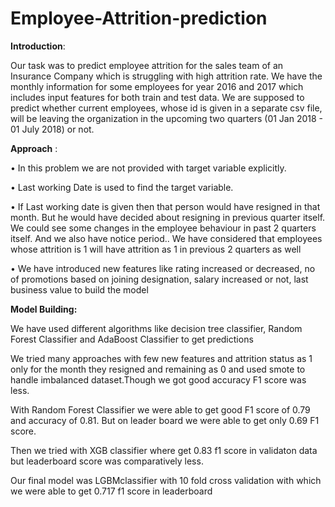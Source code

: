 # Employee-Attrition-prediction

**Introduction**:

 Our task was to predict employee attrition for the sales team of an Insurance Company which is struggling with high attrition rate. We have the monthly information for some employees for year 2016 and 2017 which includes input features for both train and test data. We are supposed to predict whether current employees, whose id is given in a separate csv file, will be leaving the organization in the upcoming two quarters (01 Jan 2018 - 01 July 2018) or not.
 
**Approach** :

• In this problem we are not provided with target variable explicitly.

• Last working Date is used to find the target variable.

 • If Last working date is given then that person would have resigned in that month. But he would have decided about resigning in previous quarter itself. We could see some changes in the employee behaviour in past 2 quarters itself. And we also have notice period.. We have considered that employees whose attrition is 1 will have attrition as 1 in previous 2 quarters as well 
 
• We have introduced new features like rating increased or decreased, no of promotions based on joining designation, salary increased or not, last 
business value to build the model

**Model Building:**

We have used different algorithms like decision tree classifier, Random Forest Classifier and AdaBoost Classifier to get predictions 

We tried many approaches with few new features and attrition status as 1 only for the month they resigned and remaining as 0 and used smote to handle imbalanced dataset.Though we got good accuracy F1 score was less.  

With Random Forest Classifier we were able to get good F1 score of 0.79 and accuracy of 0.81. But on leader board we were able to get only 0.69 F1 score.

 Then we tried with XGB classifier where get 0.83 f1 score in validaton data but leaderboard score was comparatively less. 
 
Our final model was LGBMclassifier with 10 fold cross validation with which we were able to get 0.717 f1 score in leaderboard



